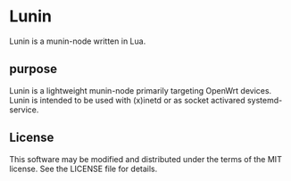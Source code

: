 # Lunin

Lunin is a munin-node written in Lua.

## purpose
Lunin is a lightweight munin-node primarily targeting OpenWrt devices.
Lunin is intended to be used with (x)inetd or as socket activared systemd-service.

## License
This software may be modified and distributed under the terms of the MIT license.  See the LICENSE file for details.
